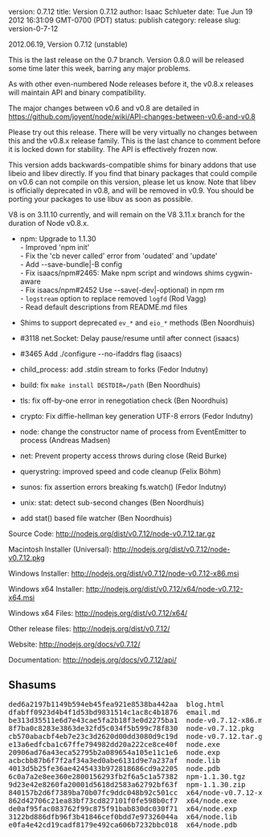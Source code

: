 version: 0.7.12
title: Version 0.7.12
author: Isaac Schlueter
date: Tue Jun 19 2012 16:31:09 GMT-0700 (PDT)
status: publish
category: release
slug: version-0-7-12

<p>2012.06.19, Version 0.7.12 (unstable)  </p>
<p>This is the last release on the 0.7 branch.  Version 0.8.0 will be released some time later this week, barring any major problems.  </p>
<p>As with other even-numbered Node releases before it, the v0.8.x releases will maintain API and binary compatibility.  </p>
<p>The major changes between v0.6 and v0.8 are detailed in <a href="https://github.com/joyent/node/wiki/API-changes-between-v0.6-and-v0.8">https://github.com/joyent/node/wiki/API-changes-between-v0.6-and-v0.8</a>  </p>
<p>Please try out this release.  There will be very virtually no changes between this and the v0.8.x release family.  This is the last chance to comment before it is locked down for stability.  The API is effectively frozen now.  </p>
<p>This version adds backwards-compatible shims for binary addons that use libeio and libev directly.  If you find that binary packages that could compile on v0.6 can not compile on this version, please let us know. Note that libev is officially deprecated in v0.8, and will be removed in v0.9.  You should be porting your packages to use libuv as soon as possible.  </p>
<p>V8 is on 3.11.10 currently, and will remain on the V8 3.11.x branch for the duration of Node v0.8.x.   </p>
<ul>   <li><p>npm: Upgrade to 1.1.30<br> - Improved &#39;npm init&#39;<br> - Fix the &#39;cb never called&#39; error from &#39;oudated&#39; and &#39;update&#39;<br> - Add --save-bundle|-B config<br> - Fix isaacs/npm#2465: Make npm script and windows shims cygwin-aware<br> - Fix isaacs/npm#2452 Use --save(-dev|-optional) in npm rm<br> - <code>logstream</code> option to replace removed <code>logfd</code> (Rod Vagg)<br> - Read default descriptions from README.md files </p>
  </li> <li><p>Shims to support deprecated <code>ev_*</code> and <code>eio_*</code> methods (Ben Noordhuis)</p>
  </li> <li><p>#3118 net.Socket: Delay pause/resume until after connect (isaacs)</p>
  </li> <li><p>#3465 Add ./configure --no-ifaddrs flag (isaacs)</p>
  </li> <li><p>child_process: add .stdin stream to forks (Fedor Indutny)</p>
  </li> <li><p>build: fix <code>make install DESTDIR=/path</code> (Ben Noordhuis)</p>
  </li> <li><p>tls: fix off-by-one error in renegotiation check (Ben Noordhuis)</p>
  </li> <li><p>crypto: Fix diffie-hellman key generation UTF-8 errors (Fedor Indutny)</p>
  </li> <li><p>node: change the constructor name of process from EventEmitter to process (Andreas Madsen)</p>
  </li> <li><p>net: Prevent property access throws during close (Reid Burke)</p>
  </li> <li><p>querystring: improved speed and code cleanup (Felix Böhm)</p>
  </li> <li><p>sunos: fix assertion errors breaking fs.watch() (Fedor Indutny)</p>
  </li> <li><p>unix: stat: detect sub-second changes (Ben Noordhuis)</p>
  </li> <li><p>add stat() based file watcher (Ben Noordhuis)</p>
  </li> </ul> <p>Source Code: <a href="http://nodejs.org/dist/v0.7.12/node-v0.7.12.tar.gz">http://nodejs.org/dist/v0.7.12/node-v0.7.12.tar.gz</a>  </p>
  <p>Macintosh Installer (Universal): <a href="http://nodejs.org/dist/v0.7.12/node-v0.7.12.pkg">http://nodejs.org/dist/v0.7.12/node-v0.7.12.pkg</a>  </p>
  <p>Windows Installer: <a href="http://nodejs.org/dist/v0.7.12/node-v0.7.12-x86.msi">http://nodejs.org/dist/v0.7.12/node-v0.7.12-x86.msi</a>  </p>
  <p>Windows x64 Installer: <a href="http://nodejs.org/dist/v0.7.12/x64/node-v0.7.12-x64.msi">http://nodejs.org/dist/v0.7.12/x64/node-v0.7.12-x64.msi</a>  </p>
  <p>Windows x64 Files: <a href="http://nodejs.org/dist/v0.7.12/x64/">http://nodejs.org/dist/v0.7.12/x64/</a>  </p>
  <p>Other release files: <a href="http://nodejs.org/dist/v0.7.12/">http://nodejs.org/dist/v0.7.12/</a>  </p>
  <p>Website: <a href="http://nodejs.org/docs/v0.7.12/">http://nodejs.org/docs/v0.7.12/</a>  </p>
  <p>Documentation: <a href="http://nodejs.org/docs/v0.7.12/api/">http://nodejs.org/docs/v0.7.12/api/</a> </p>

<h2>Shasums</h2>

<pre>ded6a2197b1149b594eb45fea921e8538ba442aa  blog.html
dfabff0923d4b4f1d53bd9831514c1ac8c4b1876  email.md
be313d35511e6d7e43cae5fa2b18f3e0d2275ba1  node-v0.7.12-x86.msi
8f7ba0c8283e3863de32fd5c034f5b599c78f830  node-v0.7.12.pkg
cb570abacbf4eb7e23c3d2620d00dd3080d9c19d  node-v0.7.12.tar.gz
e13a6edfcba1c67ffe794982dd20a222ce8ce40f  node.exe
20906ad76a43eca52795b2a089654a105e11c1e6  node.exp
acbcbb87b6f7f2af34a3ed0abe6131d9e7a237af  node.lib
4013d5b25fe36ae4245433b972818686cd9a2205  node.pdb
6c0a7a2e8ee360e2800156293fb2f6a5c1a57382  npm-1.1.30.tgz
9d23e42e8260fa20001d5618d2583a62792bf63f  npm-1.1.30.zip
840157b2d6f7389ba70b07fc9ddc048b92c501cc  x64/node-v0.7.12-x64.msi
862d42706c21ea83bf73cd827101f0fe598b0cf7  x64/node.exe
de0af95fac083762f99c875f91bab830dc030f71  x64/node.exp
3122bd886dfb96f3b41846cef0bdd7e97326044a  x64/node.lib
e0fa4e42cd19cadf8179e492ca606b7232bbc018  x64/node.pdb</pre>
